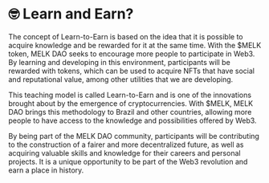# 🤓 Learn and Earn?

The concept of Learn-to-Earn is based on the idea that it is possible to acquire knowledge and be rewarded for it at the same time. With the $MELK token, MELK DAO seeks to encourage more people to participate in Web3. By learning and developing in this environment, participants will be rewarded with tokens, which can be used to acquire NFTs that have social and reputational value, among other utilities that we are developing.

This teaching model is called Learn-to-Earn and is one of the innovations brought about by the emergence of cryptocurrencies. With $MELK, MELK DAO brings this methodology to Brazil and other countries, allowing more people to have access to the knowledge and possibilities offered by Web3.

By being part of the MELK DAO community, participants will be contributing to the construction of a fairer and more decentralized future, as well as acquiring valuable skills and knowledge for their careers and personal projects. It is a unique opportunity to be part of the Web3 revolution and earn a place in history.
